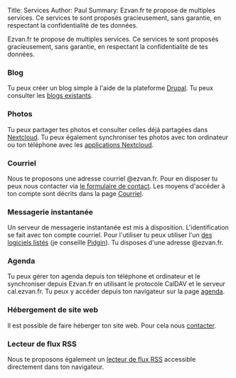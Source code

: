 Title: Services
Author: Paul
Summary: Ezvan.fr te propose de multiples services. Ce services te sont proposés gracieusement, sans garantie, en respectant la confidentialité de tes données.

Ezvan.fr te propose de multiples services. Ce services te sont proposés
gracieusement, sans garantie, en respectant la confidentialité de tes
données.

### Blog

Tu peux créer un blog simple à l'aide de la plateforme
[Drupal](https://www.drupal.org/). Tu peux consulter les [blogs
existants](/category/blog.html).

### Photos

Tu peux partager tes photos et consulter celles déjà partagées dans
[Nextcloud](https://www.ezvan.fr/nextcloud). Tu peux également synchroniser tes photos avec
ton ordinateur ou ton téléphone avec les [applications
Nextcloud](https://nextcloud.com/install/#install-clients).

### Courriel

Nous te proposons une adresse courriel @ezvan.fr. Pour en disposer tu
peux nous contacter via [le formulaire de contact](/contact). Les moyens
d'accéder à ton compte sont décrits dans la page [Courriel]({filename}courriel.md).

### Messagerie instantanée

Un serveur de messagerie instantanée est mis à disposition.
L'identification se fait avec ton compte courriel. Pour l'utiliser tu
peux utiliser l'un [des logiciels
listés](http://wiki.jabberfr.org/Clients) (je conseille
[Pidgin](http://www.pidgin.im/)). Tu disposes d'une adresse @ezvan.fr.

### Agenda

Tu peux gérer ton agenda depuis ton téléphone et ordinateur et le
synchroniser depuis Ezvan.fr en utilisant le protocole CalDAV et le
serveur cal.ezvan.fr. Tu peux y accéder depuis ton navigateur sur la
page [agenda](/agenda).

### Hébergement de site web

Il est possible de faire héberger ton site web. Pour cela nous
[contacter](/contact).

### Lecteur de flux RSS

Nous te proposons également un [lecteur de flux
RSS](https://www.ezvan.fr/rss/) accessible directement dans ton
navigateur.
